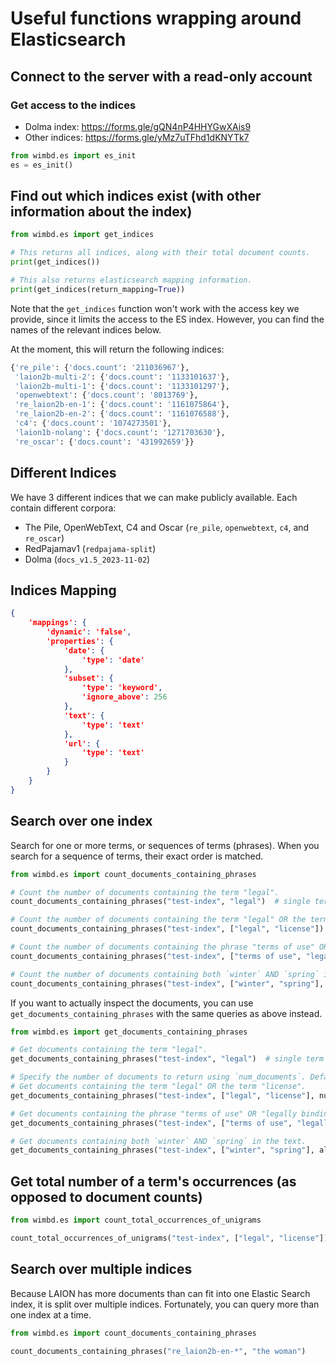 Useful functions wrapping around Elasticsearch
==============================================

Connect to the server with a read-only account
----------------------------------------------

### Get access to the indices
* Dolma index: https://forms.gle/gQN4nP4HHYGwXAis9
* Other indices: https://forms.gle/yMz7uTFhd1dKNYTk7


```Python
from wimbd.es import es_init
es = es_init()
```

Find out which indices exist (with other information about the index)
---------------------------------------------------------------------
```Python
from wimbd.es import get_indices

# This returns all indices, along with their total document counts.
print(get_indices())

# This also returns elasticsearch mapping information.
print(get_indices(return_mapping=True))
```

Note that the `get_indices` function won't work with the access key we provide,
since it limits the access to the ES index.
However, you can find the names of the relevant indices below.

At the moment, this will return the following indices:
```Python
{'re_pile': {'docs.count': '211036967'},
 'laion2b-multi-2': {'docs.count': '1133101637'},
 'laion2b-multi-1': {'docs.count': '1133101297'},
 'openwebtext': {'docs.count': '8013769'},
 're_laion2b-en-1': {'docs.count': '1161075864'},
 're_laion2b-en-2': {'docs.count': '1161076588'},
 'c4': {'docs.count': '1074273501'},
 'laion1b-nolang': {'docs.count': '1271703630'},
 're_oscar': {'docs.count': '431992659'}}
```

Different Indices
-----------------
We have 3 different indices that we can make publicly available. Each contain different corpora:
* The Pile, OpenWebText, C4 and Oscar (`re_pile`, `openwebtext`, `c4`, and `re_oscar`)
* RedPajamav1 (`redpajama-split`)
* Dolma (`docs_v1.5_2023-11-02`)

Indices Mapping
---------------
```json
{
    'mappings': {
        'dynamic': 'false',
        'properties': {
            'date': {
                'type': 'date'
            },
            'subset': {
                'type': 'keyword', 
                'ignore_above': 256
            },
            'text': {
                'type': 'text'
            },
            'url': {
                'type': 'text'
            }
        }
    }
}
```
 
Search over one index
---------------------

Search for one or more terms, or sequences of terms (phrases). When you search for
a sequence of terms, their exact order is matched. 

```Python
from wimbd.es import count_documents_containing_phrases

# Count the number of documents containing the term "legal".
count_documents_containing_phrases("test-index", "legal")  # single term

# Count the number of documents containing the term "legal" OR the term "license".
count_documents_containing_phrases("test-index", ["legal", "license"])  # list of terms

# Count the number of documents containing the phrase "terms of use" OR "legally binding".
count_documents_containing_phrases("test-index", ["terms of use", "legally binding"])  # list of word sequences

# Count the number of documents containing both `winter` AND `spring` in the text.
count_documents_containing_phrases("test-index", ["winter", "spring"], all_phrases=True)
```

If you want to actually inspect the documents, you can use `get_documents_containing_phrases` with the same queries as above instead.

```Python
from wimbd.es import get_documents_containing_phrases

# Get documents containing the term "legal".
get_documents_containing_phrases("test-index", "legal")  # single term

# Specify the number of documents to return using `num_documents`. Default is 10.
# Get documents containing the term "legal" OR the term "license".
get_documents_containing_phrases("test-index", ["legal", "license"], num_documents=50)  # list of terms

# Get documents containing the phrase "terms of use" OR "legally binding".
get_documents_containing_phrases("test-index", ["terms of use", "legally binding"])  # list of word sequences

# Get documents containing both `winter` AND `spring` in the text.
get_documents_containing_phrases("test-index", ["winter", "spring"], all_phrases=True)
```

Get total number of a term's occurrences (as opposed to document counts)
------------------------------------------------------------------------
```Python
from wimbd.es import count_total_occurrences_of_unigrams

count_total_occurrences_of_unigrams("test-index", ["legal", "license"])
```

Search over multiple indices
----------------------------

Because LAION has more documents than can fit into one Elastic Search index, it is split over multiple indices.
Fortunately, you can query more than one index at a time.

```Python
from wimbd.es import count_documents_containing_phrases

count_documents_containing_phrases("re_laion2b-en-*", "the woman")
```

